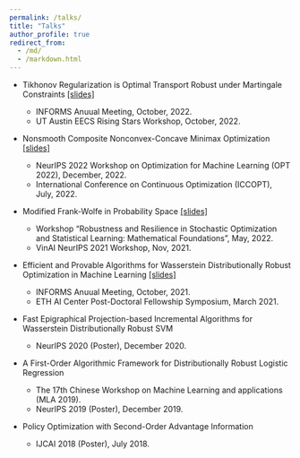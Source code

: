 ```yaml
---
permalink: /talks/
title: "Talks"
author_profile: true
redirect_from: 
  - /md/
  - /markdown.html
---
```


- Tikhonov Regularization is Optimal Transport Robust under Martingale Constraints [[slides]](https://gerrili1996.github.io/files/Slides_informs_martingale_2022.pdf)

    - INFORMS Anuual Meeting, October, 2022.
    - UT Austin EECS Rising Stars Workshop, October, 2022.

- Nonsmooth Composite Nonconvex-Concave Minimax Optimization [[slides]](https://gerrili1996.github.io/files/iccopt_2022_jiajin.pdf)

    - NeurIPS 2022 Workshop on Optimization for Machine Learning (OPT 2022), December, 2022.
    - International Conference on Continuous Optimization (ICCOPT), July, 2022. 

- Modified Frank-Wolfe in Probability Space [[slides]](https://gerrili1996.github.io/files/fw_erice_jiajin.pdf)

    - Workshop “Robustness and Resilience in Stochastic Optimization and Statistical Learning:
    Mathematical Foundations”, May, 2022.
    -  VinAI NeurIPS 2021 Workshop, Nov, 2021.
    
- Efficient and Provable Algorithms for Wasserstein Distributionally Robust Optimization in Machine Learning [[slides]](https://gerrili1996.github.io/files/DRO_Slides.pdf)
  
    - INFORMS Anuual Meeting, October, 2021.
    - ETH AI Center Post-Doctoral Fellowship Symposium, March 2021. 

- Fast Epigraphical Projection-based Incremental Algorithms for Wasserstein Distributionally Robust SVM 
  
    - NeurIPS 2020 (Poster), December 2020.
    
- A First-Order Algorithmic Framework for  Distributionally Robust Logistic Regression 

    - The 17th Chinese Workshop on Machine Learning and applications (MLA 2019).
    - NeurIPS 2019 (Poster), December 2019.

- Policy Optimization with Second-Order Advantage Information 
  
    - IJCAI 2018 (Poster), July 2018.
